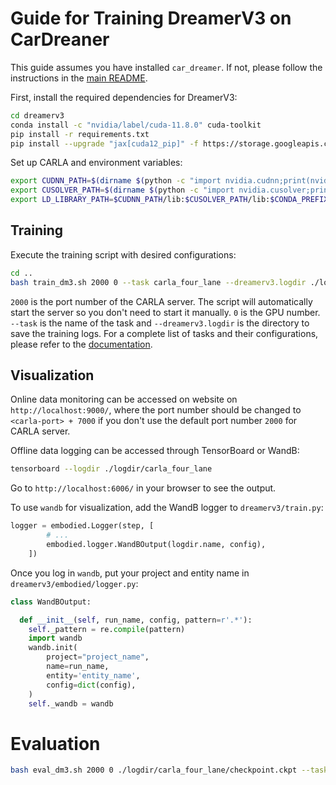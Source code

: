 # Guide for Training DreamerV3 on CarDreaner

This guide assumes you have installed ``car_dreamer``. If not, please follow the instructions in the [main README](../README.md).

First, install the required dependencies for DreamerV3:
```bash
cd dreamerv3
conda install -c "nvidia/label/cuda-11.8.0" cuda-toolkit
pip install -r requirements.txt
pip install --upgrade "jax[cuda12_pip]" -f https://storage.googleapis.com/jax-releases/jax_cuda_releases.html
```

Set up CARLA and environment variables:
```bash
export CUDNN_PATH=$(dirname $(python -c "import nvidia.cudnn;print(nvidia.cudnn.__file__)"))
export CUSOLVER_PATH=$(dirname $(python -c "import nvidia.cusolver;print(nvidia.cusolver.__file__)"))
export LD_LIBRARY_PATH=$CUDNN_PATH/lib:$CUSOLVER_PATH/lib:$CONDA_PREFIX/lib:$LD_LIBRARY_PATH
```

## Training

Execute the training script with desired configurations:
```bash
cd ..
bash train_dm3.sh 2000 0 --task carla_four_lane --dreamerv3.logdir ./logdir/carla_four_lane
```

``2000`` is the port number of the CARLA server. The script will automatically start the server so you don't need to start it manually.
``0`` is the GPU number.
``--task`` is the name of the task and ``--dreamerv3.logdir`` is the directory to save the training logs. For a complete list of tasks and their configurations, please refer to the [documentation](https://car-dreamer.readthedocs.io/en/latest/tasks.html).

## Visualization

Online data monitoring can be accessed on website on ``http://localhost:9000/``, where the port number should be changed to ``<carla-port> + 7000`` if you don't use the default port number ``2000`` for CARLA server.

Offline data logging can be accessed through TensorBoard or WandB:
```bash
tensorboard --logdir ./logdir/carla_four_lane
```

Go to ``http://localhost:6006/`` in your browser to see the output.

To use ``wandb`` for visualization, add the WandB logger to ``dreamerv3/train.py``:
```python
logger = embodied.Logger(step, [
        # ...
        embodied.logger.WandBOutput(logdir.name, config),
    ])
```

Once you log in ``wandb``, put your project and entity name in ``dreamerv3/embodied/logger.py``:
```python
class WandBOutput:

  def __init__(self, run_name, config, pattern=r'.*'):
    self._pattern = re.compile(pattern)
    import wandb
    wandb.init(
        project="project_name",
        name=run_name,
        entity='entity_name',
        config=dict(config),
    )
    self._wandb = wandb
```

# Evaluation

```bash
bash eval_dm3.sh 2000 0 ./logdir/carla_four_lane/checkpoint.ckpt --task carla_four_lane --dreamerv3.logdir ./logdir/eval_carla_four_lane
```
